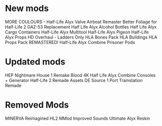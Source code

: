 New mods
========
MORE COULOURS - Half-Life Alyx Valve
Airboat Remaster
Better Foliage for Half-Life 2
GAZ-53 Replacement
Half Life Alyx Alcohol Bottles
Half Life Alyx Cargo Containers
Half-Life Alyx Multitool
Half-Life Alyx Pigeon
Half-Life Alyx Props
HD Overhaul - Ladders Only
HLA Bones Pack
HLA Buildings
HLA Props Pack
REMASTERED! Half-Life Alyx Combine Prisoner Pods

Updated mods
============
HEP
Nightmare House 1 Remake
Blood 4K
Half Life Alyx Combine Consoles + Generator
Half-Life 2 Remade Assets DE Source 1 Port 
Trainstation Remade

Removed Mods
============
MINERVA Reimagined
HL2 MMod Improved Sounds
Ultimate Alyx Reskin
